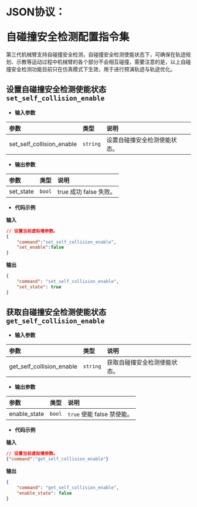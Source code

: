 # <p class="hidden">JSON协议：</p>自碰撞安全检测配置指令集

第三代机械臂支持自碰撞安全检测，自碰撞安全检测使能状态下，可确保在轨迹规划、示教等运动过程中机械臂的各个部分不会相互碰撞，需要注意的是，以上自碰撞安全检测功能目前只在仿真模式下生效，用于进行预演轨迹与轨迹优化。

## 设置自碰撞安全检测使能状态`set_self_collision_enable`

- **输入参数**

|   参数    |   类型    |   说明    |
|   :--     |   :--     |   :--     |
|set_self_collision_enable|`string` |设置自碰撞安全检测使能状态。|


- **输出参数**

|   参数    |   类型    |   说明    |
|   :--     |   :--     |   :--     |
|set_state|`bool`|true 成功  false  失败。|

- **代码示例**

**输入**

```json
// 设置当前虚拟墙参数。
{
    "command":"set_self_collision_enable",
    "set_enable":false
}
```

**输出**

```json
{
    "command": "set_self_collision_enable",
    "set_state": true
}
```


## 获取自碰撞安全检测使能状态`get_self_collision_enable`

- **输入参数**

|   参数    |   类型    |   说明    |
|   :--     |   :--     |   :--     |
|get_self_collision_enable|`string` |获取自碰撞安全检测使能状态。|


- **输出参数**

|   参数    |   类型    |   说明    |
|   :--     |   :--     |   :--     |
|enable_state|`bool`|`true` 使能  false  禁使能。|

- **代码示例**

**输入**

```json
// 设置当前虚拟墙参数。
{"command":"get_self_collision_enable"}
```

**输出**

```json
{
    "command": "get_self_collision_enable",
    "enable_state": false
}
```

